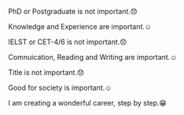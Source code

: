 PhD or Postgraduate is not important.:disappointed:

Knowledge and Experience are important.:relaxed:

IELST or CET-4/6 is not important.:disappointed:

Comnuication, Reading and Writing are important.:relaxed:

Title is not important.:disappointed:

Good for society is important.:relaxed:

I am creating a wonderful career, step by step.:grin:
